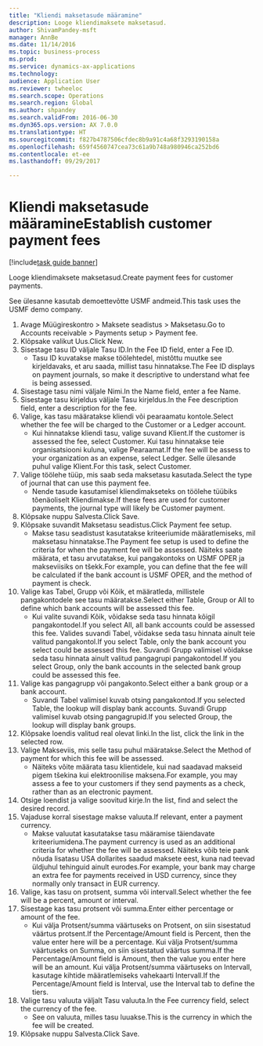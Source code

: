 ```yaml
--- 
title: "Kliendi maksetasude määramine"
description: Looge kliendimaksete maksetasud.
author: ShivamPandey-msft
manager: AnnBe
ms.date: 11/14/2016
ms.topic: business-process
ms.prod: 
ms.service: dynamics-ax-applications
ms.technology: 
audience: Application User
ms.reviewer: twheeloc
ms.search.scope: Operations
ms.search.region: Global
ms.author: shpandey
ms.search.validFrom: 2016-06-30
ms.dyn365.ops.version: AX 7.0.0
ms.translationtype: HT
ms.sourcegitcommit: f827b4787506cfdec8b9a91c4a68f3293190158a
ms.openlocfilehash: 659f4560747cea73c61a9b748a980946ca252bd6
ms.contentlocale: et-ee
ms.lasthandoff: 09/29/2017

---
```

# <a name="establish-customer-payment-fees"></a><span data-ttu-id="542fd-103">Kliendi maksetasude määramine</span><span class="sxs-lookup"><span data-stu-id="542fd-103">Establish customer payment fees</span></span>

[!include[task guide banner](../../includes/task-guide-banner.md)]

<span data-ttu-id="542fd-104">Looge kliendimaksete maksetasud.</span><span class="sxs-lookup"><span data-stu-id="542fd-104">Create payment fees for customer payments.</span></span>

<span data-ttu-id="542fd-105">See ülesanne kasutab demoettevõtte USMF andmeid.</span><span class="sxs-lookup"><span data-stu-id="542fd-105">This task uses the USMF demo company.</span></span>

1. <span data-ttu-id="542fd-106">Avage Müügireskontro > Maksete seadistus > Maksetasu.</span><span class="sxs-lookup"><span data-stu-id="542fd-106">Go to Accounts receivable > Payments setup > Payment fee.</span></span>
2. <span data-ttu-id="542fd-107">Klõpsake valikut Uus.</span><span class="sxs-lookup"><span data-stu-id="542fd-107">Click New.</span></span>
3. <span data-ttu-id="542fd-108">Sisestage tasu ID väljale Tasu ID.</span><span class="sxs-lookup"><span data-stu-id="542fd-108">In the Fee ID field, enter a Fee ID.</span></span>
    * <span data-ttu-id="542fd-109">Tasu ID kuvatakse makse töölehtedel, mistõttu muutke see kirjeldavaks, et aru saada, millist tasu hinnatakse.</span><span class="sxs-lookup"><span data-stu-id="542fd-109">The Fee ID displays on payment journals, so make it descriptive to understand what fee is being assessed.</span></span>  
4. <span data-ttu-id="542fd-110">Sisestage tasu nimi väljale Nimi.</span><span class="sxs-lookup"><span data-stu-id="542fd-110">In the Name field, enter a fee Name.</span></span>
5. <span data-ttu-id="542fd-111">Sisestage tasu kirjeldus väljale Tasu kirjeldus.</span><span class="sxs-lookup"><span data-stu-id="542fd-111">In the Fee description field, enter a description for the fee.</span></span>
6. <span data-ttu-id="542fd-112">Valige, kas tasu määratakse kliendi või pearaamatu kontole.</span><span class="sxs-lookup"><span data-stu-id="542fd-112">Select whether the fee will be charged to the Customer or a Ledger account.</span></span>
    * <span data-ttu-id="542fd-113">Kui hinnatakse kliendi tasu, valige suvand Klient.</span><span class="sxs-lookup"><span data-stu-id="542fd-113">If the customer is assessed the fee, select Customer.</span></span> <span data-ttu-id="542fd-114">Kui tasu hinnatakse teie organisatsiooni kuluna, valige Pearaamat.</span><span class="sxs-lookup"><span data-stu-id="542fd-114">If the fee will be assess to your organization as an expense, select Ledger.</span></span> <span data-ttu-id="542fd-115">Selle ülesande puhul valige Klient.</span><span class="sxs-lookup"><span data-stu-id="542fd-115">For this task, select Customer.</span></span>  
7. <span data-ttu-id="542fd-116">Valige töölehe tüüp, mis saab seda maksetasu kasutada.</span><span class="sxs-lookup"><span data-stu-id="542fd-116">Select the type of  journal that can use this payment fee.</span></span>
    * <span data-ttu-id="542fd-117">Nende tasude kasutamisel kliendimakseteks on töölehe tüübiks tõenäoliselt Kliendimakse.</span><span class="sxs-lookup"><span data-stu-id="542fd-117">If these fees are used for customer payments, the journal type will likely be Customer payment.</span></span>  
8. <span data-ttu-id="542fd-118">Klõpsake nuppu Salvesta.</span><span class="sxs-lookup"><span data-stu-id="542fd-118">Click Save.</span></span>
9. <span data-ttu-id="542fd-119">Klõpsake suvandit Maksetasu seadistus.</span><span class="sxs-lookup"><span data-stu-id="542fd-119">Click Payment fee setup.</span></span>
    * <span data-ttu-id="542fd-120">Makse tasu seadistust kasutatakse kriteeriumide määratlemiseks, mil maksetasu hinnatakse.</span><span class="sxs-lookup"><span data-stu-id="542fd-120">The Payment fee setup is used to define the criteria for when the payment fee will be assessed.</span></span>  <span data-ttu-id="542fd-121">Näiteks saate määrata, et tasu arvutatakse, kui pangakontoks on USMF OPER ja makseviisiks on tšekk.</span><span class="sxs-lookup"><span data-stu-id="542fd-121">For example, you can define that the fee will be calculated if the bank account is USMF OPER, and the method of payment is check.</span></span>  
10. <span data-ttu-id="542fd-122">Valige kas Tabel, Grupp või Kõik, et määratleda, millistele pangakontodele see tasu määratakse.</span><span class="sxs-lookup"><span data-stu-id="542fd-122">Select either Table, Group or All to define which bank accounts will be assessed this fee.</span></span>
    * <span data-ttu-id="542fd-123">Kui valite suvandi Kõik, võidakse seda tasu hinnata kõigil pangakontodel.</span><span class="sxs-lookup"><span data-stu-id="542fd-123">If you select All, all bank accounts could be assessed this fee.</span></span>  <span data-ttu-id="542fd-124">Valides suvandi Tabel, võidakse seda tasu hinnata ainult teie valitud pangakontol.</span><span class="sxs-lookup"><span data-stu-id="542fd-124">If you select Table, only the bank account you select could be assessed this fee.</span></span> <span data-ttu-id="542fd-125">Suvandi Grupp valimisel võidakse seda tasu hinnata ainult valitud pangagrupi pangakontodel.</span><span class="sxs-lookup"><span data-stu-id="542fd-125">If you select Group, only the bank accounts in the selected bank group could be assessed this fee.</span></span>  
11. <span data-ttu-id="542fd-126">Valige kas pangagrupp või pangakonto.</span><span class="sxs-lookup"><span data-stu-id="542fd-126">Select either a bank group or a bank account.</span></span>
    * <span data-ttu-id="542fd-127">Suvandi Tabel valimisel kuvab otsing pangakontod.</span><span class="sxs-lookup"><span data-stu-id="542fd-127">If you selected Table, the lookup will display bank accounts.</span></span> <span data-ttu-id="542fd-128">Suvandi Grupp valimisel kuvab otsing pangagrupid.</span><span class="sxs-lookup"><span data-stu-id="542fd-128">If you selected Group, the lookup will display bank groups.</span></span>  
12. <span data-ttu-id="542fd-129">Klõpsake loendis valitud real olevat linki.</span><span class="sxs-lookup"><span data-stu-id="542fd-129">In the list, click the link in the selected row.</span></span>
13. <span data-ttu-id="542fd-130">Valige Makseviis, mis selle tasu puhul määratakse.</span><span class="sxs-lookup"><span data-stu-id="542fd-130">Select the Method of payment for which this fee will be assessed.</span></span>
    * <span data-ttu-id="542fd-131">Näiteks võite määrata tasu klientidele, kui nad saadavad makseid pigem tšekina kui elektroonilise maksena.</span><span class="sxs-lookup"><span data-stu-id="542fd-131">For example, you may assess a fee to your customers if they send payments as a check, rather than as an electronic payment.</span></span>  
14. <span data-ttu-id="542fd-132">Otsige loendist ja valige soovitud kirje.</span><span class="sxs-lookup"><span data-stu-id="542fd-132">In the list, find and select the desired record.</span></span>
15. <span data-ttu-id="542fd-133">Vajaduse korral sisestage makse valuuta.</span><span class="sxs-lookup"><span data-stu-id="542fd-133">If relevant, enter a payment currency.</span></span>
    * <span data-ttu-id="542fd-134">Makse valuutat kasutatakse tasu määramise täiendavate kriteeriumidena.</span><span class="sxs-lookup"><span data-stu-id="542fd-134">The payment currency is used as an additional criteria for whether the fee will be assessed.</span></span>  <span data-ttu-id="542fd-135">Näiteks võib teie pank nõuda lisatasu USA dollarites saadud maksete eest, kuna nad teevad üldjuhul tehinguid ainult eurodes.</span><span class="sxs-lookup"><span data-stu-id="542fd-135">For example, your bank may charge an extra fee for payments received in USD currency, since they normally only transact in EUR currency.</span></span>  
16. <span data-ttu-id="542fd-136">Valige, kas tasu on protsent, summa või intervall.</span><span class="sxs-lookup"><span data-stu-id="542fd-136">Select whether the fee will be a percent, amount or interval.</span></span>
17. <span data-ttu-id="542fd-137">Sisestage kas tasu protsent või summa.</span><span class="sxs-lookup"><span data-stu-id="542fd-137">Enter either percentage or amount of the fee.</span></span>
    * <span data-ttu-id="542fd-138">Kui välja Protsent/summa väärtuseks on Protsent, on siin sisestatud väärtus protsent.</span><span class="sxs-lookup"><span data-stu-id="542fd-138">If the Percentage/Amount field is Percent, then the value enter here will be a percentage.</span></span> <span data-ttu-id="542fd-139">Kui välja Protsent/summa väärtuseks on Summa, on siin sisestatud väärtus summa.</span><span class="sxs-lookup"><span data-stu-id="542fd-139">If the Percentage/Amount field is Amount, then the value you enter here will be an amount.</span></span> <span data-ttu-id="542fd-140">Kui välja Protsent/summa väärtuseks on Intervall, kasutage kihtide määratlemiseks vahekaarti Intervall.</span><span class="sxs-lookup"><span data-stu-id="542fd-140">If the Percentage/Amount field is Interval, use the Interval tab to define the tiers.</span></span>  
18. <span data-ttu-id="542fd-141">Valige tasu valuuta väljalt Tasu valuuta.</span><span class="sxs-lookup"><span data-stu-id="542fd-141">In the Fee currency field, select the currency of the fee.</span></span>
    * <span data-ttu-id="542fd-142">See on valuuta, milles tasu luuakse.</span><span class="sxs-lookup"><span data-stu-id="542fd-142">This is the currency in which the fee will be created.</span></span>  
19. <span data-ttu-id="542fd-143">Klõpsake nuppu Salvesta.</span><span class="sxs-lookup"><span data-stu-id="542fd-143">Click Save.</span></span>


